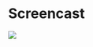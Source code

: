 
# Screencast 
![](https://github.com/lirummirul/GameOfLife/blob/main/source/Screen%20Recording%202024-05-14%20at%201.57.38%20PM.gif)
